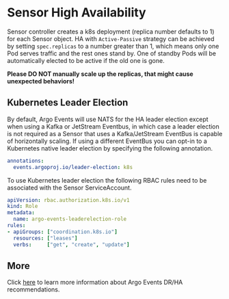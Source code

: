 # Sensor High Availability

Sensor controller creates a k8s deployment (replica number defaults to 1) for
each Sensor object. HA with `Active-Passive` strategy can be achieved by setting
`spec.replicas` to a number greater than 1, which means only one Pod serves
traffic and the rest ones stand by. One of standby Pods will be automatically
elected to be active if the old one is gone.

**Please DO NOT manually scale up the replicas, that might cause unexpected
behaviors!**

## Kubernetes Leader Election

By default, Argo Events will use NATS for the HA leader election except when
using a Kafka or JetStream Eventbus, in which case a leader election is not required as a
Sensor that uses a Kafka/JetStream EventBus is capable of horizontally scaling. If using
a different EventBus you can opt-in to a Kubernetes native leader election by
specifying the following annotation.
```yaml
annotations:
  events.argoproj.io/leader-election: k8s
```

To use Kubernetes leader election the following RBAC rules need to be associated
with the Sensor ServiceAccount.
```yaml
apiVersion: rbac.authorization.k8s.io/v1
kind: Role
metadata:
  name: argo-events-leaderelection-role
rules:
- apiGroups: ["coordination.k8s.io"]
  resources: ["leases"]
  verbs:     ["get", "create", "update"]
```

## More

Click [here](../dr_ha_recommendations.md) to learn more information about Argo
Events DR/HA recommendations.
